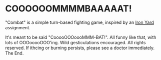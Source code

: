 # COOOOOOMMMMBAAAAAT!

"Combat" is a simple turn-based fighting game, inspired by an [Iron Yard](http://theironyard.com/academy/) assignment. 

It's meant to be said "CooooOOOoooMMM-BAT!". All funny like that, with lots of OOOooooOOO'ing. Wild gesticulations encouraged. All rights reserved. If ithcing or burning persists, please see a doctor immediately. The End. 
